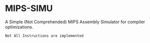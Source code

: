 # MIPS-SIMU
A Simple (Not Comprehended) MIPS Assembly Simulator for compiler optimizations.

`Not All Instructions are implemented`
